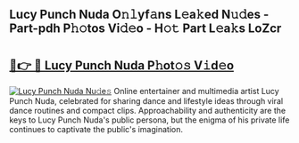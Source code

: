 ## Lucy Punch Nuda O𝚗𝚕yf𝚊ns L𝚎a𝚔ed N𝚞𝚍es - Part-pdh P𝚑𝚘tos Vi𝚍𝚎o - H𝚘𝚝 Part L𝚎a𝚔s LoZcr

# <h2><a href="http://kf9a9l.oniu.top/?m=Lucy+Punch+Nuda">🔗👉 🔴 Lucy Punch Nuda P𝚑ot𝚘𝚜 V𝚒d𝚎o</a></h2>

[![Lucy Punch Nuda Nu𝚍e𝚜](https://i.imgur.com/0qMVB7G.gif)](http://kf9a9l.oniu.top/?m=Lucy+Punch+Nuda)
Online entertainer and multimedia artist Lucy Punch Nuda, celebrated for sharing dance and lifestyle ideas through viral dance routines and compact clips. Approachability and authenticity are the keys to Lucy Punch Nuda's public persona, but the enigma of his private life continues to captivate the public's imagination.  
